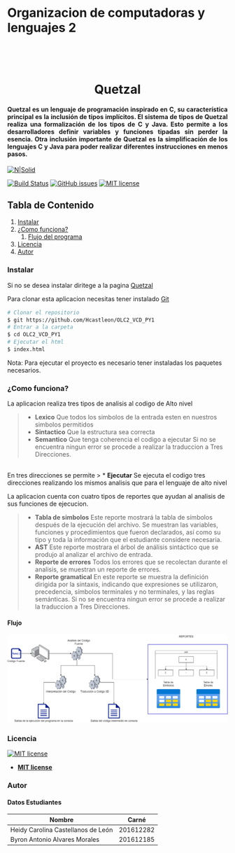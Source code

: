 # Organizacion de computadoras y lenguajes 2
<h1 align="center">
  <br>
  <a></a>
  <br>
Quetzal
  <br>
</h1>

<h4 align="justify">Quetzal es un lenguaje de programación inspirado en C, su característica principal es la inclusión de tipos implícitos. El sistema de tipos de Quetzal realiza una formalización de los tipos de C y Java. Esto permite a los desarrolladores definir variables y funciones tipadas sin perder la esencia. Otra inclusión importante de Quetzal es la simplificación de los lenguajes C y Java para poder realizar diferentes instrucciones en menos pasos.
</h4>

[![N|Solid](https://cldup.com/dTxpPi9lDf.thumb.png)](https://nodesource.com/products/nsolid)

[![Build Status](https://travis-ci.org/joemccann/dillinger.svg?branch=master)](https://travis-ci.org/joemccann/dillinger)
[![GitHub issues](https://img.shields.io/github/issues/Naereen/StrapDown.js.svg)](https://github.com/Hcastleon/OLC2_VCD_PY1/issues)
[![MIT license](https://img.shields.io/badge/License-MIT-blue.svg)](https://lbesson.mit-license.org/)

## Tabla de Contenido
1. [Instalar](#instrucciones)
3. [¿Como funciona?](#detalle)
    1. [Flujo del programa](#flujo)
4. [Licencia](#licencia)
5. [Autor](#autor)

### Instalar <a name="instrucciones"></a>
Si no se desea instalar diritege a la pagina [Quetzal](https://hcastleon.github.io/OLC2_VCD_PY1/)

Para clonar esta aplicacion necesitas tener instalado [Git](https://git-scm.com)

```bash
# Clonar el repositorio
$ git https://github.com/Hcastleon/OLC2_VCD_PY1
# Entrar a la carpeta
$ cd OLC2_VCD_PY1
# Ejecutar el html
$ index.html
```

Nota: Para ejecutar el proyecto es necesario tener instaladas los paquetes necesarios.

### ¿Como funciona? <a name="detalle"></a>
La aplicacion realiza tres tipos de analisis al codigo de Alto nivel
> * <b>Lexico</b> Que todos los simbolos de la entrada esten en nuestros simbolos permitidos
> * <b>Sintactico</b> Que la estructura sea correcta
> * <b>Semantico</b> Que tenga coherencia el codigo a ejecutar
Si no se encuentra ningun error se procede a realizar la traduccion a Tres Direcciones.
<br/>
En tres direcciones se permite
> * <b>Ejecutar</b> Se ejecuta el codigo tres direcciones realizando los mismos analisis que para el lenguaje de alto nivel

La aplicacion cuenta con cuatro tipos de reportes que ayudan al analisis de sus funciones de ejecucion.
> * <b>Tabla de simbolos</b> Este reporte mostrará la tabla de símbolos después de la ejecución del archivo. Se muestran las variables, funciones y procedimientos que fueron declarados, así como su tipo y toda la información que el estudiante considere necesaria.
> * <b>AST</b> Este reporte mostrara el árbol de análisis sintáctico que se produjo al analizar el archivo de entrada.
> * <b>Reporte de errores</b> Todos los errores que se recolectan durante el analisis,  se muestran un reporte de errores.
> * <b>Reporte gramatical</b> En este reporte se muestra la definición dirigida por la sintaxis, indicando que expresiones se utilizaron, precedencia, símbolos terminales y no terminales, y las reglas semánticas.
Si no se encuentra ningun error se procede a realizar la traduccion a Tres Direcciones.

#### Flujo <a name="flujo"></a>
![imagen1](image/diagrama.png)

### Licencia <a name="licencia"></a>
[![MIT license](https://img.shields.io/badge/License-MIT-blue.svg)](https://lbesson.mit-license.org/)

- **[MIT license](http://opensource.org/licenses/mit-license.php)**

### Autor <a name="autor"></a>
#### Datos Estudiantes
| Nombre | Carné |
| ------ | ------ |
| Heidy Carolina Castellanos de León | 201612282 |
| Byron Antonio Alvares Morales  | 201612185 |
